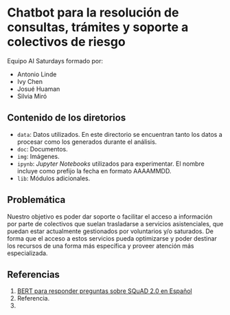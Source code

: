 # Chatbot para la resolución de consultas, trámites y soporte a colectivos de riesgo

Equipo AI Saturdays formado por:
* Antonio Linde
* Ivy Chen
* Josué Huaman
* Silvia Miró

## Contenido de los diretorios

* `data`: Datos utilizados. En este directorio se encuentran tanto los datos a procesar como los generados durante el análisis.
* `doc`: Documentos.
* `img`: Imágenes.
* `ipynb`: _Jupyter Notebooks_ utilizados para experimentar. El nombre incluye como prefijo la fecha en formato AAAAMMDD.
* `lib`: Módulos adicionales.

## Problemática

Nuestro objetivo es poder dar soporte o facilitar el acceso a información
por parte de colectivos que suelan trasladarse a servicios asistenciales,
que puedan estar actualmente gestionados por voluntarios y/o saturados.
De forma que el acceso a estos servicios pueda optimizarse y poder destinar
los recursos de una forma más específica y proveer atención más especializada.


## Referencias

1. [BERT para responder preguntas sobre SQuAD 2.0 en Español](https://jaimesendraberenguer.medium.com/bert-para-responder-preguntas-sobre-squad-2-0-en-espa%C3%B1ol-5842748f051a)
2. Referencia.
3. 
